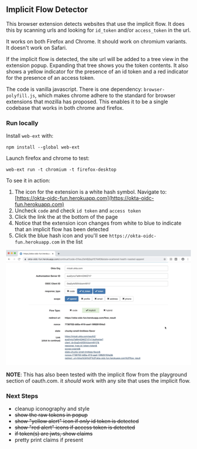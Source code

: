 ## Implicit Flow Detector

This browser extension detects websites that use the implicit flow. It does this by scanning urls and looking for `id_token` and/or `access_token` in the url.

It works on both Firefox and Chrome. It should work on chromium variants. It doesn't work on Safari.

If the implicit flow is detected, the site url will be added to a tree view in the extension popup. Expanding that tree shows you the token contents. It also shows a yellow indicator for the presence of an id token and a red indicator for the presence of an access token.

The code is vanilla javascript. There is one dependency: `browser-polyfill.js`, which makes chrome adhere to the standard for browser extensions that mozilla has proposed. This enables it to be a single codebase that works in both chrome and firefox.

### Run locally

Install `web-ext` with:

```
npm install --global web-ext
```

Launch firefox and chrome to test:

```
web-ext run -t chromium -t firefox-desktop
```

To see it in action:

1. The icon for the extension is a white hash symbol. Navigate to: [https://okta-oidc-fun.herokuapp.com](https://okta-oidc-fun.herokuapp.com)
2. Uncheck `code` and check `id token` and `access token`
3. Click the link the at the bottom of the page
4. Notice that the extension icon changes from white to blue to indicate that an implicit flow has been detected
5. Click the blue hash icon and you'll see `https://okta-oidc-fun.herokuapp.com` in the list

![implicit detector](implicit-detector.gif)

**NOTE**: This has also been tested with the implicit flow from the playground section of oauth.com. it *should* work with any site that uses the implicit flow.

### Next Steps

* cleanup iconography and style
* ~~show the raw tokens in popup~~
* ~~show "yellow alert" icon if *only* id token is detected~~
* ~~show "red alert" icons if access token is detected~~
* ~~if token(s) are jwts, show claims~~
* pretty print claims if present